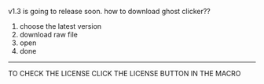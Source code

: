 v1.3 is going to release soon. 
how to download ghost clicker??
1. choose the latest version
2. download raw file
3. open
4. done
------------------------------------------------------------------------------
TO CHECK THE LICENSE CLICK THE LICENSE BUTTON IN THE MACRO
